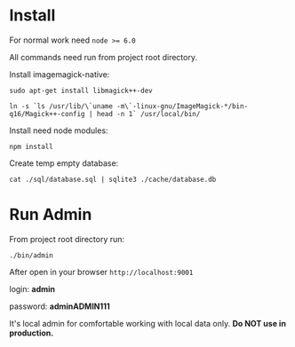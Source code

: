 # Install

For normal work need `node >= 6.0`

All commands need run from project root directory.

Install imagemagick-native:

```
sudo apt-get install libmagick++-dev

ln -s `ls /usr/lib/\`uname -m\`-linux-gnu/ImageMagick-*/bin-q16/Magick++-config | head -n 1` /usr/local/bin/
```

Install need node modules:
```
npm install
```
Create temp empty database:
```
cat ./sql/database.sql | sqlite3 ./cache/database.db
```




# Run Admin

From project root directory run:
```
./bin/admin
```

After open in your browser `http://localhost:9001`

login: **admin**

password: **adminADMIN111**

It's local admin for comfortable working with local data only.
**Do NOT use in production.**
